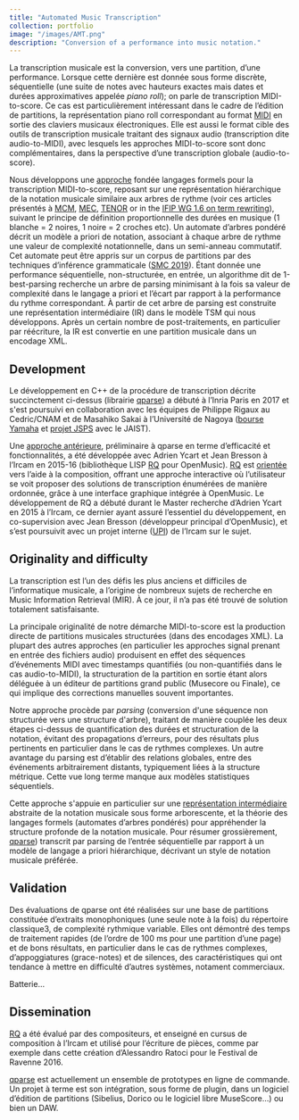 ```yaml
---
title: "Automated Music Transcription"
collection: portfolio
image: "/images/AMT.png"
description: "Conversion of a performance into music notation."
---
```




La transcription musicale est la conversion, vers une partition, d’une performance. Lorsque cette dernière est donnée sous forme discrète, séquentielle (une suite de notes avec hauteurs exactes mais dates et durées approximatives appelée *piano roll*); on parle de transcription MIDI-to-score. Ce cas est particulièrement intéressant dans le cadre de l’édition de partitions, la représentation piano roll correspondant au format  [MIDI](https://midi.org)  en sortie des claviers musicaux électroniques. Elle est aussi le format cible des outils de transcription musicale traitant des signaux audio (transcription dite audio-to-MIDI), avec lesquels les approches MIDI-to-score sont donc complémentaires, dans la perspective d’une transcription globale (audio-to-score).

Nous développons une [approche](publication/2019-06-01-A-Parse-based-Framework-for-Coupled-Rhythm-Quantization-and-Score-Structuring) fondée langages formels pour la transcription MIDI-to-score, reposant sur une représentation hiérarchique de la notation musicale similaire aux arbres de rythme (voir ces articles présentés à [MCM](2015-06-01-A-Structural-Theory-of-Rhythm-Notation-based-on-Tree-Representations-and-Term-Rewriting), [MEC](2015-05-01-Towards-an-Equational-Theory-of-Rhythm-Notation), [TENOR](2017-05-01-Generating-equivalent-rhythmic-notations-based-on-rhythm-tree-languages) or in the [IFIP WG 1.6 on term rewriting](publication/2014-07-01-Rhythm-Tree-Rewriting)), suivant le principe de définition proportionnelle des durées en musique (1 blanche = 2 noires, 1 noire = 2 croches etc). Un automate d’arbres pondéré décrit un modèle a priori de notation, associant à chaque arbre de rythme une valeur de complexité notationnelle, dans un semi-anneau commutatif. Cet automate peut être appris sur un corpus de partitions par des techniques d’inférence grammaticale ([SMC 2019](publication/2019-05-01-Modeling-and-Learning-Rhythm-Structure)). Étant donnée une performance séquentielle, non-structurée, en entrée, un algorithme dit de 1-best-parsing recherche un arbre de parsing minimisant à la fois sa valeur de complexité dans le langage a priori et l’écart par rapport à la performance du rythme correspondant. À partir de cet arbre de parsing est construite une représentation intermédiaire (IR) dans le modèle TSM qui nous développons. Après un certain nombre de post-traitements, en particulier par réécriture, la IR est convertie en une partition musicale dans un encodage XML.



## Development

Le développement en C++ de la procédure de transcription décrite succinctement ci-dessus (librairie [qparse](software/2017-qparse/)) a débuté à l’Inria Paris en 2017 et s'est poursuivi en collaboration avec les équipes de Philippe Rigaux au Cedric/CNAM et de Masahiko Sakai à l’Université de Nagoya ([bourse Yamaha](projects/2017-Yamaha/) et [projet JSPS](projects/2020-JSPS/) avec le JAIST). 

Une [approche antérieure](2016-09-01-A-Supervised-Approach-for-Rhythm-Transcription-Based-on-Tree-Series-Enumeration), préliminaire à qparse en terme d’efficacité et fonctionnalités, a été développée avec Adrien Ycart et Jean Bresson à l’Ircam en 2015-16 (bibliothèque LISP [RQ](software/2016-RQ/) pour OpenMusic). [RQ](software/2016-RQ/) est [orientée](2017-07-01-Interactive-Music-Transcription-based-on-Rhythm-Tree-Languages) vers l’aide à la composition, offrant une approche interactive où l’utilisateur se voit proposer des solutions de transcription énumérées de manière ordonnée, grâce à une interface graphique intégrée à OpenMusic.  Le développement de RQ a débuté durant le Master recherche d’Adrien Ycart en 2015 à l’Ircam, ce dernier ayant assuré l’essentiel du développement, en co-supervision avec Jean Bresson (développeur principal d’OpenMusic), et s’est poursuivit avec un projet interne ([UPI](projects/2016-RQ/)) de l’Ircam sur le sujet.



## Originality and difficulty

La transcription est l’un des défis les plus anciens et difficiles de l’informatique musicale, a l’origine de nombreux sujets de recherche en Music Information Retrieval (MIR). À ce jour, il n’a pas été trouvé de solution totalement satisfaisante.

La principale originalité de notre démarche MIDI-to-score est la production directe de partitions musicales structurées (dans des encodages XML). La plupart des autres approches (en particulier les approches signal prenant en entrée des fichiers audio) produisent en effet des séquences d’événements MIDI avec timestamps quantifiés (ou non-quantifiés dans le cas audio-to-MIDI), la structuration de la partition en sortie étant alors déléguée à un éditeur de partitions grand public (Musecore ou Finale), ce qui implique des corrections manuelles souvent importantes. 

Notre approche procède par *parsing* (conversion d'une séquence non structurée vers une structure d'arbre), traitant de manière couplée les deux étapes ci-dessus de quantification des durées et structuration de la notation, évitant des propagations d’erreurs, pour des résultats plus pertinents en particulier dans le cas de rythmes complexes. Un autre avantage du parsing est d’établir des relations globales, entre des événements arbitrairement distants, typiquement liées à la structure métrique. Cette vue long terme manque aux modèles statistiques séquentiels.

Cette approche s'appuie en particulier sur une [représentation intermédiaire](soft/2022-TSM) abstraite de la notation musicale sous forme arborescente, et la théorie des langages formels  (automates d’arbres pondérés) pour appréhender la structure profonde de la notation musicale.  Pour résumer grossièrement, [qparse](software/2017-qparse/)) transcrit par parsing de l’entrée séquentielle par rapport à un modèle de langage a priori hiérarchique,  décrivant un style de notation musicale préférée. 



## Validation

Des évaluations de qparse ont été réalisées sur une base de partitions constituée d’extraits monophoniques (une seule note à la fois) du répertoire classique3, de complexité rythmique variable. Elles ont démontré des temps de traitement rapides (de l’ordre de 100 ms pour une partition d’une page) et de bons résultats, en particulier dans le cas de rythmes complexes, d’appoggiatures (grace-notes) et de silences, des caractéristiques qui ont tendance à mettre en difficulté d’autres systèmes, notament commerciaux. 

Batterie...



## Dissemination

[RQ](software/2016-RQ/) a été évalué par des compositeurs, et enseigné en cursus de composition à l’Ircam et utilisé pour l’écriture de pièces, comme par exemple dans cette création d’Alessandro Ratoci pour le Festival de Ravenne 2016. 

[qparse](software/2017-qparse/) est actuellement un ensemble de prototypes en ligne de commande. Un projet à terme est son intégration, sous forme de plugin, dans un logiciel d’édition de partitions (Sibelius, Dorico ou le logiciel libre MuseScore...) ou bien un DAW.

